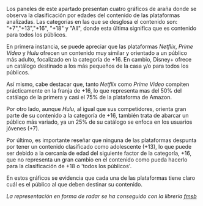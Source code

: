 Los paneles de este apartado presentan cuatro gráficos de araña donde se observa la clasificación por edades del contenido de las plataformas analizadas. Las categorías en las que se desglosa el contenido son: "+7","+13","+16", "+18" y "All", donde esta última significa que es contenido para todos los públicos.

En primera instancia, se puede apreciar que las plataformas *Netflix*, *Prime Video* y *Hulu* ofrecen un contenido muy similar y orientado a un público más adulto, focalizado en la categoría de +16. En cambio, Disney+ ofrece un catálogo destinado a los más pequeños de la casa y/o para todos los públicos.

Así mismo, cabe destacar que, tanto *Netflix* como *Prime Video* compiten prácticamente en la franja de +16, lo que representa mas del 50% del catálago de la primera y casi el 75% de la plataforma de Amazon.

Por otro lado, aunque *Hulu*, al igual que sus competidores, orienta gran parte de su contenido a la categoría de +16, también trata de abarcar un público más variado, ya un 25% de su catálogo se enfoca en los usuarios jóvenes (+7).

Por último, es importante reseñar que ninguna de las plataformas despunta por tener un contenido clasificado como adolescente (+13), lo que puede ser debido a la cercanía de edad del siguiente factor de la categoría, +16, que no representa un gran cambio en el contenido como pueda hacerlo para la clasificación de +18 o 'todos los públicos'.

En estos gráficos se evidencia que cada una de las plataformas tiene claro cuál es el público al que deben destinar su contenido.

*La representación en forma de radar se ha conseguido con la librería [fmsb](https://cran.r-project.org/web/packages/fmsb/fmsb.pdf)*
